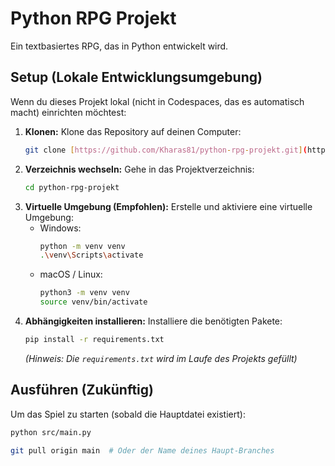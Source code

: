 # Python RPG Projekt

Ein textbasiertes RPG, das in Python entwickelt wird.

## Setup (Lokale Entwicklungsumgebung)

Wenn du dieses Projekt lokal (nicht in Codespaces, das es automatisch macht) einrichten möchtest:

1.  **Klonen:** Klone das Repository auf deinen Computer:
    ```bash
    git clone [https://github.com/Kharas81/python-rpg-projekt.git](https://github.com/Kharas81/python-rpg-projekt.git)
    ```
2.  **Verzeichnis wechseln:** Gehe in das Projektverzeichnis:
    ```bash
    cd python-rpg-projekt
    ```
3.  **Virtuelle Umgebung (Empfohlen):** Erstelle und aktiviere eine virtuelle Umgebung:
    * Windows:
        ```bash
        python -m venv venv
        .\venv\Scripts\activate
        ```
    * macOS / Linux:
        ```bash
        python3 -m venv venv
        source venv/bin/activate
        ```
4.  **Abhängigkeiten installieren:** Installiere die benötigten Pakete:
    ```bash
    pip install -r requirements.txt
    ```
    *(Hinweis: Die `requirements.txt` wird im Laufe des Projekts gefüllt)*

## Ausführen (Zukünftig)

Um das Spiel zu starten (sobald die Hauptdatei existiert):
```bash
python src/main.py

git pull origin main  # Oder der Name deines Haupt-Branches